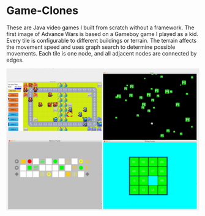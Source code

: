 # Game-Clones

These are Java video games I built from scratch without a framework.  The first image of Advance Wars is based on a Gameboy game I played as a kid.  Every tile is configurable to different buildings or terrain.  The terrain affects the movement speed and uses graph search to determine possible movements.  Each tile is one node, and all adjacent nodes are connected by edges.

![Games Image](Games.png)
